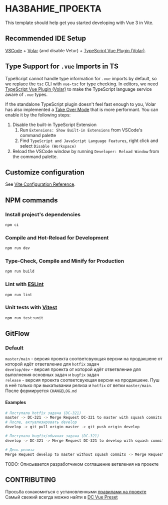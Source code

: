 # НАЗВАНИЕ_ПРОЕКТА

This template should help get you started developing with Vue 3 in Vite.

## Recommended IDE Setup

[VSCode](https://code.visualstudio.com/) + [Volar](https://marketplace.visualstudio.com/items?itemName=Vue.volar) (and disable Vetur) + [TypeScript Vue Plugin (Volar)](https://marketplace.visualstudio.com/items?itemName=Vue.vscode-typescript-vue-plugin).

## Type Support for `.vue` Imports in TS

TypeScript cannot handle type information for `.vue` imports by default, so we replace the `tsc` CLI with `vue-tsc` for type checking. In editors, we need [TypeScript Vue Plugin (Volar)](https://marketplace.visualstudio.com/items?itemName=Vue.vscode-typescript-vue-plugin) to make the TypeScript language service aware of `.vue` types.

If the standalone TypeScript plugin doesn't feel fast enough to you, Volar has also implemented a [Take Over Mode](https://github.com/johnsoncodehk/volar/discussions/471#discussioncomment-1361669) that is more performant. You can enable it by the following steps:

1. Disable the built-in TypeScript Extension
    1) Run `Extensions: Show Built-in Extensions` from VSCode's command palette
    2) Find `TypeScript and JavaScript Language Features`, right click and select `Disable (Workspace)`
2. Reload the VSCode window by running `Developer: Reload Window` from the command palette.

## Customize configuration

See [Vite Configuration Reference](https://vitejs.dev/config/).

## NPM commands

### Install project's dependencies

```sh
npm ci
```

### Compile and Hot-Reload for Development

```sh
npm run dev
```

### Type-Check, Compile and Minify for Production

```sh
npm run build
```

### Lint with [ESLint](https://eslint.org/)

```sh
npm run lint
```

### Unit tests with [Vitest](https://vitest.dev/)

```sh
npm run test:unit
```

## GitFlow

### Default

`master/main` - версия проекта соответсвующая версии на продакшене от которой идёт ответвление для `hotfix` задач  
`develop/dev` - версия проекта от которой идёт ответвление для выполнения основных задач и `bugfix` задач  
`release` - версия проекта соответсвующая версии на продакшене. Пуш в неё только при выкатывании релиза и `hotfix` от ветки `master/main`. После формируется `CHANGELOG.md`  

#### Examples

```bash
# Поступала hotfix задача (DC-321)
master -> DC-321 -> Merge Request DC-321 to master with squash commits -> Merge Request master to release without squash commits
# После, актуализировать develop
develop -> git pull origin master -> git push origin develop

# Поступала bugfix/обычная задача (DC-321)
develop -> DC-321 -> Merge Request DC-321 to develop with squash commits

# День релиза
Merge Request develop to master without squash commits -> Merge Request master to release without squash commits
```

TODO: Описывается разработчиком соглашение ветвления на проекте

## CONTRIBUTING

Просьба ознакомиться с установленными [правилами на проекте](CONTRIBUTING.md)  
Самый свежий всегда можно найти в [DC Vue Preset](https://git.dclouds.ru/vue/dc-vue-preset/-/blob/master/CONTRIBUTING.md)
